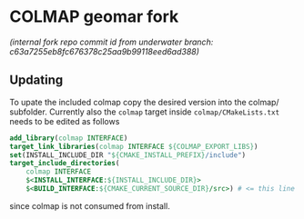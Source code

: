 # COLMAP geomar fork
_(internal fork repo commit id from underwater branch: c63a7255eb8fc676378c25aa9b99118eed6ad388)_
## Updating
To upate the included colmap copy the desired version into the colmap/ subfolder.
Currently also the `colmap` target inside `colmap/CMakeLists.txt` needs to be edited as follows
```cmake
add_library(colmap INTERFACE)
target_link_libraries(colmap INTERFACE ${COLMAP_EXPORT_LIBS})
set(INSTALL_INCLUDE_DIR "${CMAKE_INSTALL_PREFIX}/include")
target_include_directories(
    colmap INTERFACE 
    $<INSTALL_INTERFACE:${INSTALL_INCLUDE_DIR}>
    $<BUILD_INTERFACE:${CMAKE_CURRENT_SOURCE_DIR}/src>) # <= this line is added
```
since colmap is not consumed from install.
